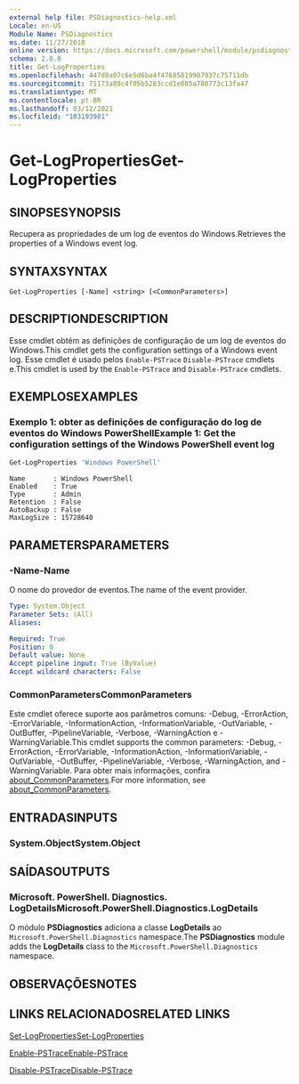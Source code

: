```yaml
---
external help file: PSDiagnostics-help.xml
Locale: en-US
Module Name: PSDiagnostics
ms.date: 11/27/2018
online version: https://docs.microsoft.com/powershell/module/psdiagnostics/get-logproperties?view=powershell-5.1&WT.mc_id=ps-gethelp
schema: 2.0.0
title: Get-LogProperties
ms.openlocfilehash: 447d8a07c6e5d6ba4f47685819907937c75711db
ms.sourcegitcommit: 71173a89c4f05b5283ccd1e885a780773c13fa47
ms.translationtype: MT
ms.contentlocale: pt-BR
ms.lasthandoff: 03/12/2021
ms.locfileid: "103193981"
---
```

# <span data-ttu-id="ef6a6-102">Get-LogProperties</span><span class="sxs-lookup"><span data-stu-id="ef6a6-102">Get-LogProperties</span></span>

## <span data-ttu-id="ef6a6-103">SINOPSE</span><span class="sxs-lookup"><span data-stu-id="ef6a6-103">SYNOPSIS</span></span>
<span data-ttu-id="ef6a6-104">Recupera as propriedades de um log de eventos do Windows.</span><span class="sxs-lookup"><span data-stu-id="ef6a6-104">Retrieves the properties of a Windows event log.</span></span>

## <span data-ttu-id="ef6a6-105">SYNTAX</span><span class="sxs-lookup"><span data-stu-id="ef6a6-105">SYNTAX</span></span>

```
Get-LogProperties [-Name] <string> [<CommonParameters>]
```

## <span data-ttu-id="ef6a6-106">DESCRIPTION</span><span class="sxs-lookup"><span data-stu-id="ef6a6-106">DESCRIPTION</span></span>

<span data-ttu-id="ef6a6-107">Esse cmdlet obtém as definições de configuração de um log de eventos do Windows.</span><span class="sxs-lookup"><span data-stu-id="ef6a6-107">This cmdlet gets the configuration settings of a Windows event log.</span></span> <span data-ttu-id="ef6a6-108">Esse cmdlet é usado pelos `Enable-PSTrace` `Disable-PSTrace` cmdlets e.</span><span class="sxs-lookup"><span data-stu-id="ef6a6-108">This cmdlet is used by the `Enable-PSTrace` and `Disable-PSTrace` cmdlets.</span></span>

## <span data-ttu-id="ef6a6-109">EXEMPLOS</span><span class="sxs-lookup"><span data-stu-id="ef6a6-109">EXAMPLES</span></span>

### <span data-ttu-id="ef6a6-110">Exemplo 1: obter as definições de configuração do log de eventos do Windows PowerShell</span><span class="sxs-lookup"><span data-stu-id="ef6a6-110">Example 1: Get the configuration settings of the Windows PowerShell event log</span></span>

```powershell
Get-LogProperties 'Windows PowerShell'
```

```Output
Name       : Windows PowerShell
Enabled    : True
Type       : Admin
Retention  : False
AutoBackup : False
MaxLogSize : 15728640
```

## <span data-ttu-id="ef6a6-111">PARAMETERS</span><span class="sxs-lookup"><span data-stu-id="ef6a6-111">PARAMETERS</span></span>

### <span data-ttu-id="ef6a6-112">-Name</span><span class="sxs-lookup"><span data-stu-id="ef6a6-112">-Name</span></span>

<span data-ttu-id="ef6a6-113">O nome do provedor de eventos.</span><span class="sxs-lookup"><span data-stu-id="ef6a6-113">The name of the event provider.</span></span>

```yaml
Type: System.Object
Parameter Sets: (All)
Aliases:

Required: True
Position: 0
Default value: None
Accept pipeline input: True (ByValue)
Accept wildcard characters: False
```

### <span data-ttu-id="ef6a6-114">CommonParameters</span><span class="sxs-lookup"><span data-stu-id="ef6a6-114">CommonParameters</span></span>

<span data-ttu-id="ef6a6-115">Este cmdlet oferece suporte aos parâmetros comuns: -Debug, -ErrorAction, -ErrorVariable, -InformationAction, -InformationVariable, -OutVariable, -OutBuffer, -PipelineVariable, -Verbose, -WarningAction e -WarningVariable.</span><span class="sxs-lookup"><span data-stu-id="ef6a6-115">This cmdlet supports the common parameters: -Debug, -ErrorAction, -ErrorVariable, -InformationAction, -InformationVariable, -OutVariable, -OutBuffer, -PipelineVariable, -Verbose, -WarningAction, and -WarningVariable.</span></span> <span data-ttu-id="ef6a6-116">Para obter mais informações, confira [about_CommonParameters](https://go.microsoft.com/fwlink/?LinkID=113216).</span><span class="sxs-lookup"><span data-stu-id="ef6a6-116">For more information, see [about_CommonParameters](https://go.microsoft.com/fwlink/?LinkID=113216).</span></span>

## <span data-ttu-id="ef6a6-117">ENTRADAS</span><span class="sxs-lookup"><span data-stu-id="ef6a6-117">INPUTS</span></span>

### <span data-ttu-id="ef6a6-118">System.Object</span><span class="sxs-lookup"><span data-stu-id="ef6a6-118">System.Object</span></span>

## <span data-ttu-id="ef6a6-119">SAÍDAS</span><span class="sxs-lookup"><span data-stu-id="ef6a6-119">OUTPUTS</span></span>

### <span data-ttu-id="ef6a6-120">Microsoft. PowerShell. Diagnostics. LogDetails</span><span class="sxs-lookup"><span data-stu-id="ef6a6-120">Microsoft.PowerShell.Diagnostics.LogDetails</span></span>

<span data-ttu-id="ef6a6-121">O módulo **PSDiagnostics** adiciona a classe **LogDetails** ao `Microsoft.PowerShell.Diagnostics` namespace.</span><span class="sxs-lookup"><span data-stu-id="ef6a6-121">The **PSDiagnostics** module adds the **LogDetails** class to the `Microsoft.PowerShell.Diagnostics` namespace.</span></span>

## <span data-ttu-id="ef6a6-122">OBSERVAÇÕES</span><span class="sxs-lookup"><span data-stu-id="ef6a6-122">NOTES</span></span>

## <span data-ttu-id="ef6a6-123">LINKS RELACIONADOS</span><span class="sxs-lookup"><span data-stu-id="ef6a6-123">RELATED LINKS</span></span>

[<span data-ttu-id="ef6a6-124">Set-LogProperties</span><span class="sxs-lookup"><span data-stu-id="ef6a6-124">Set-LogProperties</span></span>](Set-LogProperties.md)

[<span data-ttu-id="ef6a6-125">Enable-PSTrace</span><span class="sxs-lookup"><span data-stu-id="ef6a6-125">Enable-PSTrace</span></span>](Enable-PSTrace.md)

[<span data-ttu-id="ef6a6-126">Disable-PSTrace</span><span class="sxs-lookup"><span data-stu-id="ef6a6-126">Disable-PSTrace</span></span>](Disable-PSTrace.md)
